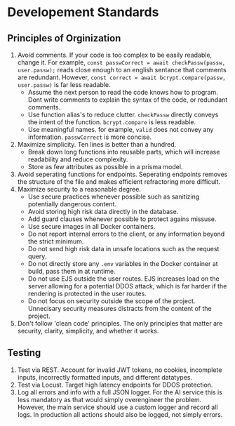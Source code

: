# Developement Standards

## Principles of Orginization

1. Avoid comments. If your code is too complex to be easily readable, change it. For example, `const passwCorrect = await checkPassw(passw, user.passw);` reads close enough to an english sentance that comments are redundant. However, `const correct = await bcrypt.compare(passw, user.passw)` is far less readable.
    * Assume the next person to read the code knows how to program. Dont write comments to explain the syntax of the code, or redundant comments.
    * Use function alias's to reduce clutter. `checkPassw` directly conveys the intent of the function. `bcrypt.compare` is less readable.
    * Use meaningful names. for example, `valid` does not convey any information. `passwCorrect` is more concise.
2. Maximize simplicity. Ten lines is better than a hundred.
    * Break down long functions into reusable parts, which will increase readability and reduce complexity.
    * Store as few attributes as possible in a prisma model.
3. Avoid seperating functions for endpoints. Seperating endpoints removes the structure of the file and makes efficient refractoring more difficult.
4. Maximize security to a reasonable degree.
    * Use secure practices whenever possible such as sanitizing potentially dangerous content.
    * Avoid storing high risk data directly in the database.
    * Add guard clauses whenever possible to protect agains missuse.
    * Use secure images in all Docker containers.
    * Do not report internal errors to the client, or any information beyond the strict minimum.
    * Do not send high risk data in unsafe locations such as the request query.
    * Do not directly store any `.env` variables in the Docker container at build, pass them in at runtime.
    * Do not use EJS outside the user routes. EJS increases load on the server allowing for a potential DDOS attack, which is far harder if the rendering is protected in the user routes.
    * Do not focus on security outside the scope of the project. Unnecisary security measures distracts from the content of the project.
5. Don't follow 'clean code' principles. The only principles that matter are security, clarity, simplicity, and whether it works.

## Testing

1. Test via REST.  Account for invalid JWT tokens, no cookies, incomplete inputs, incorrectly formatted inputs, and different datatypes.
2. Test via Locust. Target high latency endpoints for DDOS protection.
3. Log all errors and info with a full JSON logger. For the AI service this is less mandatory as that would simply overengineer the problem. However, the main service should use a custom logger and record all logs. In production all actions should also be logged, not simply errors.

